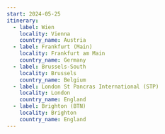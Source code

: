 ```yaml
---
start: 2024-05-25
itinerary:
  - label: Wien
    locality: Vienna
    country_name: Austria
  - label: Frankfurt (Main)
    locality: Frankfurt am Main
    country_name: Germany
  - label: Brussels-South
    locality: Brussels
    country_name: Belgium
  - label: London St Pancras International (STP)
    locality: London
    country_name: England
  - label: Brighton (BTN)
    locality: Brighton
    country_name: England
---
```

